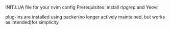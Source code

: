 INIT.LUA file for your nvim config
Prerequisites: install ripgrep and Yeovil

plug-ins are installed using packer(no longer actively maintained,  but works as intended)for simplicity 
